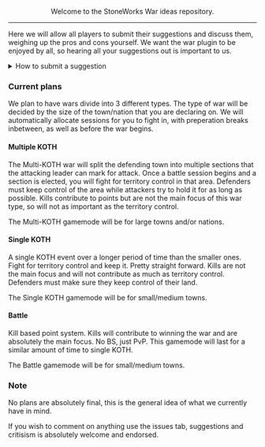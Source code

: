 <p align="center">
  Welcome to the StoneWorks War ideas repository.
</p>

---

Here we will allow all players to submit their suggestions and discuss them, weighing up the pros and cons yourself.
We want the war plugin to be enjoyed by all, so hearing all your suggestions out is important to us.

<details>
<summary>How to submit a suggestion</summary>

- Head to the **Issues** page, and submit a new issue.
- Create a relevant title for your suggestion.
- Fill in the sections provided with proper english.
- Hit submit!

**Do not cram multiple suggestions into a single suggestions post**

We'll let anyone make comments on your suggestions in order to see if people like the idea :)

</details>

### Current plans

We plan to have wars divide into 3 different types. The type of war will be decided by the size of the town/nation that you are declaring on.
We will automatically allocate sessions for you to fight in, with preperation breaks inbetween, as well as before the war begins.

#### Multiple KOTH

The Multi-KOTH war will split the defending town into multiple sections that the attacking leader can mark for attack. Once a battle session begins and a section is elected, you will fight for territory control in that area. Defenders must keep control of the area while attackers try to hold it for as long as possible. Kills contribute to points but are not the main focus of this war type, so will not as important as the territory control.

The Multi-KOTH gamemode will be for large towns and/or nations.

#### Single KOTH

A single KOTH event over a longer period of time than the smaller ones. Fight for territory control and keep it. Pretty straight forward. Kills are not the main focus and will not contribute as much as territory control. Defenders must make sure they keep control of their land.

The Single KOTH gamemode will be for small/medium towns.

#### Battle

Kill based point system. Kills will contribute to winning the war and are absolutely the main focus. No BS, just PvP.
This gamemode will last for a similar amount of time to single KOTH.

The Battle gamemode will be for small/medium towns.

### Note

No plans are absolutely final, this is the general idea of what we currently have in mind.

If you wish to comment on anything use the issues tab, suggestions and critisism is absolutely welcome and endorsed.
